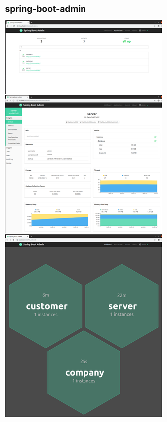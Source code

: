# spring-boot-admin

<img src="https://github.com/java-tips/spring-boot-admin/blob/development/assets/02.png?raw=true" width="800">
<img src="https://github.com/java-tips/spring-boot-admin/blob/development/assets/03.png?raw=true" width="700">
<img src="https://github.com/java-tips/spring-boot-admin/blob/development/assets/01.png?raw=true" width="600">
